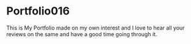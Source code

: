 # Portfolio016 
This is My Portfolio made on my own interest and I love to hear all your reviews on the same and have a good time going through it.

